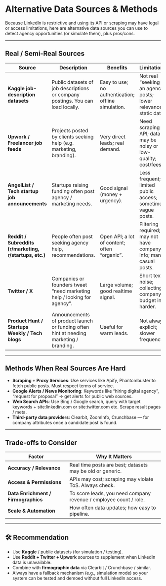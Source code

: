 # Alternative Data Sources & Methods

Because LinkedIn is restrictive and using its API or scraping may have legal or access limitations, here are alternative data sources you can use to detect agency opportunities (or simulate them), plus pros/cons.

---

## Real / Semi-Real Sources

| Source | Description | Benefits | Limitations |
|---|---|---|---|
| **Kaggle job-description datasets** | Public datasets of job descriptions or company postings. You can load locally. | Easy to use; no authentication; offline simulation. | Not real “seeking an agency” posts; lower relevance; static data. |
| **Upwork / Freelancer job feeds** | Projects posted by clients seeking help (e.g. marketing, branding). | Very direct leads; real demand. | Need scraping or API; data may be noisy or low-quality; cost/fees. |
| **AngelList / Tech startup job announcements** | Startups raising funding often post agency / marketing needs. | Good signal (money + urgency). | Less frequent; limited public access; sometimes vague posts. |
| **Reddit / Subreddits (r/marketing, r/startups, etc.)** | People often post seeking agency help, recommendations. | Open API; a lot of content; often “organic”. | Filtering required; may not have company info; many casual posts. |
| **Twitter / X** | Companies or founders tweet “need marketing help / looking for agency”. | Large volume; good realtime signal. | Short text; noise; collecting company & budget info harder. |
| **Product Hunt / Startups Weekly / Tech blogs** | Announcements of product launch or funding often hint at needing marketing / branding. | Useful for warm leads. | Not always explicit; slower frequency. |

---

## Methods When Real Sources Are Hard

- **Scraping + Proxy Services**: Use services like Apify, Phantombuster to fetch public posts. Must respect terms of service.  
- **Google Alerts / News Monitoring**: Keywords like “hiring digital agency”, “request for proposal” → get alerts for public web sources.  
- **Web Search APIs**: Use Bing / Google search, query with target keywords + site:linkedin.com or site:twitter.com etc. Scrape result pages / meta.  
- **Third-party data providers**: Clearbit, ZoomInfo, Crunchbase — for company attributes once a candidate post is found.

---

## Trade-offs to Consider

| Factor | Why It Matters |
|---|---|
| **Accuracy / Relevance** | Real time posts are best; datasets may be old or generic. |
| **Access & Permissions** | APIs may cost; scraping may violate ToS. Always check. |
| **Data Enrichment / Firmographics** | To score leads, you need company revenue / employee count / role. |
| **Scale & Automation** | How often data updates; how easy to pipeline. |

---

## 🛠 Recommendation

- Use **Kaggle** / public datasets (for simulation / testing).  
- Use **Reddit + Twitter + Upwork** sources to supplement when LinkedIn data is unavailable.  
- Combine with **firmographic data** via Clearbit / Crunchbase / similar.  
- Always have a fallback mechanism (e.g., simulation mode) so your system can be tested and demoed without full LinkedIn access.

